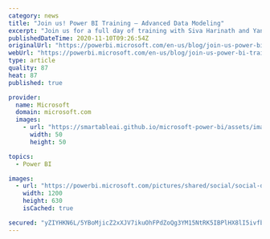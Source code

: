 ```yaml
---
category: news
title: "Join us! Power BI Training – Advanced Data Modeling"
excerpt: "Join us for a full day of training with Siva Harinath and Yana Berkovich from the Power BI content team! Learn about Power BI capabilities to enhance the data model for your business users."
publishedDateTime: 2020-11-10T09:26:54Z
originalUrl: "https://powerbi.microsoft.com/en-us/blog/join-us-power-bi-training-advanced-data-modeling/"
webUrl: "https://powerbi.microsoft.com/en-us/blog/join-us-power-bi-training-advanced-data-modeling/"
type: article
quality: 87
heat: 87
published: true

provider:
  name: Microsoft
  domain: microsoft.com
  images:
    - url: "https://smartableai.github.io/microsoft-power-bi/assets/images/organizations/microsoft.com-50x50.jpg"
      width: 50
      height: 50

topics:
  - Power BI

images:
  - url: "https://powerbi.microsoft.com/pictures/shared/social/social-default-image.png"
    width: 1200
    height: 630
    isCached: true

secured: "yZIYHKN6L/5YBoMjicZ2xXJV7ikuOhFPdZoQg3YM15NtRK5IBPlHX8lI5ivfbC3kw72qTX2rMbDxY9jupv9xCp5wd+pN4tybLKMpP8LNyEvHZBL+ouhYwrF9gayrydpGikJ61WSDAdleVi9sy3m+WruXjCHcahiFU/qxgzl2NKpoUAYmdNBO54aPzxbVeGwbB6dtcbsl+sImfM6DscGbZd7B51nsh0l0017NptQ0PkiHZYEA/4AZQ3at3YIxJBizWV4D7aHB6OG3J90hOx/ErHzcnVsbLBtp3YDmsSC4h6h87XRWVwWeyxwH3XttMmFUrqoczHh28dhlQaa4h+79Wsu5V0yBQE6xXMp1nmhtkDs=;EcTVWv33B9efRm4JNutTJQ=="
---
```


